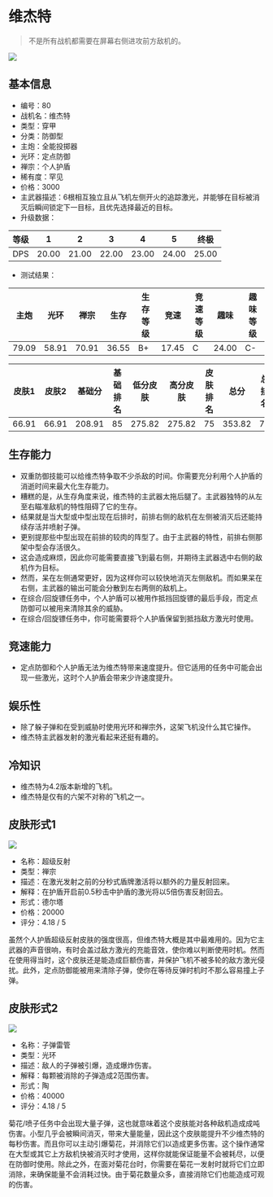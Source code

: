 # 维杰特

> 不是所有战机都需要在屏幕右侧进攻前方敌机的。

<img src="/ships/ship_80.png" style={{zoom:1}}/>

## 基本信息

- 编号：80
- 战机名：维杰特
- 类型：穿甲
- 分类：防御型
- 主炮：全能投掷器
- 光环：定点防御
- 禅宗：个人护盾
- 稀有度：罕见
- 价格：3000
- 主武器描述：6根相互独立且从飞机左侧开火的追踪激光，并能够在目标被消灭后瞬间锁定下一目标，且优先选择最近的目标。
- 升级数据：

| 等级 | 1 | 2 | 3 | 4 | 5 | 终极 |
|--|--|--|--|--|--|--|
| DPS | 20.00 | 21.00 | 22.00 | 23.00 | 24.00 | 25.00 |

- 测试结果：

| 主炮 | 光环 | 禅宗 | 生存 | 生存等级 | 竞速 | 竞速等级 | 趣味 | 趣味等级 |
|--|--|--|--|--|--|--|--|--|
| 79.09 | 58.91 | 70.91 | 36.55 | B+ | 17.45 | C | 24.00 | C- |

| 皮肤1 | 皮肤2 | 基础分 | 基础排名 | 低分皮肤 | 高分皮肤 | 皮肤排名 | 总分 | 总排名 |
|--|--|--|--|--|--|--|--|--|
| 66.91 | 66.91 | 208.91 | 85 | 275.82 | 275.82 | 75 | 353.82 | 77 |

## 生存能力

- 双重防御技能可以给维杰特争取不少杀敌的时间。你需要充分利用个人护盾的消逝时间来最大化生存能力。
- 糟糕的是，从生存角度来说，维杰特的主武器太拖后腿了。主武器独特的从左至右瞄准敌机的特性阻碍了它的生存。
- 结果就是当大型或中型出现在后排时，前排右侧的敌机在左侧被消灭后还能持续存活并喷射子弹。
- 更别提那些中型出现在前排的较肉的阵型了。由于主武器的特性，前排右侧那架中型会存活很久。
- 这会造成麻烦，因此你可能需要直接飞到最右侧，并期待主武器选中右侧的敌机作为目标。
- 然而，呆在左侧通常更好，因为这样你可以较快地消灭左侧敌机。而如果呆在右侧，主武器的输出可能会分散到左右两侧的敌机上。
- 在综合/回旋镖任务中，个人护盾可以被用作抵挡回旋镖的最后手段，而定点防御可以被用来清除其余的威胁。
- 在综合/回旋镖任务中，你可能需要将个人护盾保留到抵挡敌方激光时使用。

## 竞速能力

- 定点防御和个人护盾无法为维杰特带来速度提升。但它适用的任务中可能会出现一些激光，这时个人护盾会带来少许速度提升。

## 娱乐性

- 除了躲子弹和在受到威胁时使用光环和禅宗外，这架飞机没什么其它操作。
- 维杰特主武器发射的激光看起来还挺有趣的。

## 冷知识

- 维杰特为4.2版本新增的飞机。
- 维杰特是仅有的六架不对称的飞机之一。

## 皮肤形式1

<img src="/ships/ship_80_apex_1.png" style={{zoom:1}}/>

- 名称：超级反射
- 类型：禅宗
- 描述：在激光发射之前的分秒式盾牌激活将以额外的力量反射回来。
- 解释：在护盾开启前0.5秒击中护盾的激光将以5倍伤害反射回去。
- 形式：德尔塔
- 价格：20000
- 评分：4.18 / 5

虽然个人护盾超级反射皮肤的强度很高，但维杰特大概是其中最难用的。因为它主武器的声音很响，有时会盖过敌方激光的充能音效，使你难以判断使用时机。然而在使用得当时，这个皮肤还是能造成巨额伤害，并保护飞机不被多轮的敌方激光侵扰。此外，定点防御能被用来清除子弹，使你在等待反弹时机时不那么容易撞上子弹。

## 皮肤形式2

<img src="/ships/ship_80_apex_2.png" style={{zoom:1}}/>

- 名称：子弹雷管
- 类型：光环
- 描述：敌人的子弹被引爆，造成爆炸伤害。
- 解释：每颗被消除的子弹造成2范围伤害。
- 形式：陶
- 价格：40000
- 评分：4.18 / 5

菊花/喷子任务中会出现大量子弹，这也就意味着这个皮肤能对各种敌机造成成吨伤害。小型几乎会被瞬间消灭，带来大量能量，因此这个皮肤能提升不少维杰特的每秒伤害。而且你可以主动引爆菊花，并消除它们以造成更多伤害。这个操作通常在大型或其它上方敌机快被消灭时才使用，这样你就能保证能量不会被耗尽，以便在防御时使用。除此之外，在面对菊花台时，你需要在菊花一发射时就将它们立即消除，来确保能量不会消耗过快。由于菊花数量众多，直接消除它们也能造成可观的伤害。
